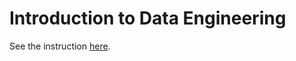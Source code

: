 # Introduction to Data Engineering

See the instruction [here](https://zkan.notion.site/Introduction-to-Data-Engineering-a656aa4bba474f45bcf0ccd91ff63f88?pvs=4).
